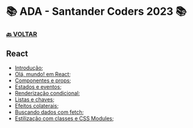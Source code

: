 # 📚 ADA - Santander Coders 2023 📚

### [🔙 **VOLTAR**](../../)

## **React**

- [Introdução](/Web-Front-End/React/meu-projeto-react/);
- [Olá, mundo! em React](/Web-Front-End/React/meu-projeto-react/src/App.jsx);
- [Componentes e props](https://github.com/LuizMiguelSR/Estudos-ADA-Bootcamp/commit/6ef8cc8a96ea92a85acba166a35693fed37f0df8);
- [Estados e eventos](https://github.com/LuizMiguelSR/Estudos-ADA-Bootcamp/commit/594bf3c8787cfc4c7db402bc1e07b6b70ff8cb71);
- [Renderização condicional](https://github.com/LuizMiguelSR/Estudos-ADA-Bootcamp/commit/ac64b53a599b3a56de1ccc3cbeb37a4084c9acae);
- [Listas e chaves](https://github.com/LuizMiguelSR/Estudos-ADA-Bootcamp/commit/4d64f25c6e68b1c0c0a97eaf7be1261626b685da);
- [Efeitos colaterais](https://github.com/LuizMiguelSR/Estudos-ADA-Bootcamp/commit/e25f2ab31373d7f32ac7354fd14ef1972eaa8346);
- [Buscando dados com fetch](https://github.com/LuizMiguelSR/Estudos-ADA-Bootcamp/commit/cb7f2e14b65364509951f96f57f403bac78416ab);
- [Estilização com classes e CSS Modules](https://github.com/LuizMiguelSR/Estudos-ADA-Bootcamp/commit/cb7f2e14b65364509951f96f57f403bac78416ab);

&nbsp;
